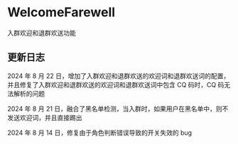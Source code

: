# WelcomeFarewell

入群欢迎和退群欢送功能

## 更新日志

2024 年 8 月 22 日，增加了入群欢迎和退群欢送的欢迎词和退群欢送词的配置，并且修复了入群欢迎和退群欢送的欢迎词和退群欢送词中包含 CQ 码时，CQ 码无法解析的问题

2024 年 8 月 21 日，融合了黑名单检测，当入群时，如果用户在黑名单中，则不发送欢迎词，并且直接踢出

2024 年 8 月 14 日，修复由于角色判断错误导致的开关失效的 bug
